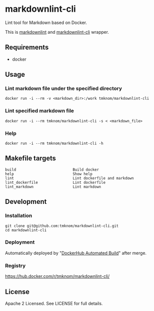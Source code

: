 # markdownlint-cli

Lint tool for Markdown based on Docker.

This is [markdownlint](https://github.com/DavidAnson/markdownlint)
and [markdownlint-cli](https://github.com/igorshubovych/markdownlint-cli) wrapper.

## Requirements

- docker

## Usage

### Lint markdown file under the specified directory

```shell
docker run -i --rm -v <markdown_dir>:/work tmknom/markdownlint-cli
```

### Lint specified markdown file

```shell
docker run -i --rm tmknom/markdownlint-cli -s < <markdown_file>
```

### Help

```shell
docker run -i --rm tmknom/markdownlint-cli -h
```

## Makefile targets

```text
build                          Build docker
help                           Show help
lint                           Lint dockerfile and markdown
lint_dockerfile                Lint dockerfile
lint_markdown                  Lint markdown
```

## Development

### Installation

```shell
git clone git@github.com:tmknom/markdownlint-cli.git
cd markdownlint-cli
```

### Deployment

Automatically deployed by "[DockerHub Automated Build](https://docs.docker.com/docker-hub/builds/)" after merge.

### Registry

https://hub.docker.com/r/tmknom/markdownlint-cli/

## License

Apache 2 Licensed. See LICENSE for full details.
